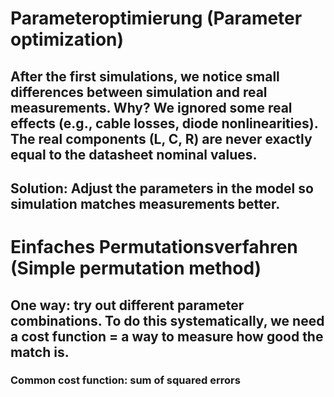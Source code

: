 # Parameteroptimierung (Parameter optimization)
## After the first simulations, we notice small differences between simulation and real measurements. Why? We ignored some real effects (e.g., cable losses, diode nonlinearities). The real components (L, C, R) are never exactly equal to the datasheet nominal values.
## Solution: Adjust the parameters in the model so simulation matches measurements better.

# Einfaches Permutationsverfahren (Simple permutation method)
## One way: try out different parameter combinations. To do this systematically, we need a cost function = a way to measure how good the match is.
### Common cost function: sum of squared errors
